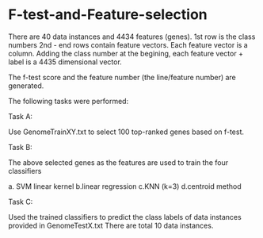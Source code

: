 # F-test-and-Feature-selection

There are 40 data instances and 4434 features (genes).
1st row is the class numbers
2nd - end rows contain feature vectors. Each feature vector is a column. Adding the class number at the begining,
each feature vector + label is a 4435 dimensional vector.

The f-test score and the feature number (the line/feature number) are generated.

The following tasks were performed:

Task A:

Use GenomeTrainXY.txt to select 100 top-ranked genes based on f-test.

Task B: 

The above selected genes as the features are used to train the four classifiers

a. SVM linear kernel
b.linear regression
c.KNN (k=3)
d.centroid method

Task C:

Used the trained classifiers to predict the class labels of data instances provided in GenomeTestX.txt
There are total 10 data instances.

